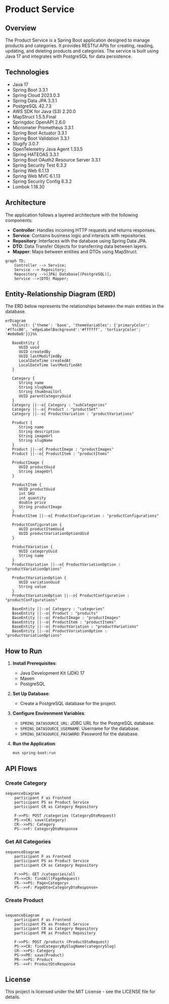# Product Service

## Overview
The Product Service is a Spring Boot application designed to manage products and categories. It provides RESTful APIs for creating, reading, updating, and deleting products and categories. The service is built using Java 17 and integrates with PostgreSQL for data persistence.

## Technologies
- Java 17
- Spring Boot 3.3.1
- Spring Cloud 2023.0.3
- Spring Data JPA 3.3.1
- PostgreSQL 42.7.3
- AWS SDK for Java (S3) 2.20.0
- MapStruct 1.5.5.Final
- Springdoc OpenAPI 2.6.0
- Micrometer Prometheus 3.3.1
- Spring Boot Actuator 3.3.1
- Spring Boot Validation 3.3.1
- Slugify 3.0.7
- OpenTelemetry Java Agent 1.33.5
- Spring HATEOAS 3.3.1
- Spring Boot OAuth2 Resource Server 3.3.1
- Spring Security Test 6.3.2
- Spring Web 6.1.13
- Spring Web MVC 6.1.13
- Spring Security Config 6.3.2
- Lombok 1.18.30

## Architecture
The application follows a layered architecture with the following components:
- **Controller**: Handles incoming HTTP requests and returns responses.
- **Service**: Contains business logic and interacts with repositories.
- **Repository**: Interfaces with the database using Spring Data JPA.
- **DTO**: Data Transfer Objects for transferring data between layers.
- **Mapper**: Maps between entities and DTOs using MapStruct.

```mermaid
graph TD;
    Controller --> Service;
    Service --> Repository;
    Repository -->|JPA| Database[(PostgreSQL)];
    Service -->|DTO| Mapper;
```

## Entity-Relationship Diagram (ERD)
The ERD below represents the relationships between the main entities in the database.

```mermaid
erDiagram
   %%{init: {'theme': 'base', 'themeVariables': {'primaryColor': '#ffcc00', 'edgeLabelBackground':'#ffffff', 'tertiaryColor': '#e0e0e0'}}}%%
    
   BaseEntity {
      UUID uuid
      UUID createdBy
      UUID lastModifiedBy
      LocalDateTime createdAt
      LocalDateTime lastModifiedAt
   }

   Category {
      String name
      String slugName
      String thumbnailUrl
      UUID parentCategoryUuid
   }
   Category ||--o{ Category : "subCategories"
   Category ||--o{ Product : "productSet"
   Category ||--o{ ProductVariation : "productVariations"

   Product {
      String name
      String description
      String imageUrl
      String slugName
   }
   Product ||--o{ ProductImage : "productImages"
   Product ||--o{ ProductItem : "productItems"

   ProductImage {
      UUID productUuid
      String imageUrl
   }

   ProductItem {
      UUID productUuid
      int SKU
      int quantity
      double price
      String productImage
   }
   ProductItem ||--o{ ProductConfiguration : "productConfigurations"

   ProductConfiguration {
      UUID productItemUuid
      UUID productVariationOptionUUid
   }

   ProductVariation {
      UUID categoryUuid
      String name
   }
   ProductVariation ||--o{ ProductVariationOption : "productVariationOptions"

   ProductVariationOption {
      UUID variationUuid
      String value
   }
   ProductVariationOption ||--o{ ProductConfiguration : "productConfigurations"

   BaseEntity ||--o{ Category : "categories"
   BaseEntity ||--o{ Product : "products"
   BaseEntity ||--o{ ProductImage : "productImages"
   BaseEntity ||--o{ ProductItem : "productItems"
   BaseEntity ||--o{ ProductVariation : "productVariations"
   BaseEntity ||--o{ ProductVariationOption : "productVariationOptions"

```

## How to Run
1. **Install Prerequisites**:
   - Java Development Kit (JDK) 17
   - Maven
   - PostgreSQL

2. **Set Up Database**:
   - Create a PostgreSQL database for the project.

3. **Configure Environment Variables**:
   - `SPRING_DATASOURCE_URL`: JDBC URL for the PostgreSQL database.
   - `SPRING_DATASOURCE_USERNAME`: Username for the database.
   - `SPRING_DATASOURCE_PASSWORD`: Password for the database.

4. **Run the Application**:
   ```shell
   mvn spring-boot:run
   ```

## API Flows
### Create Category
```mermaid
sequenceDiagram
    participant F as Frontend
    participant PS as Product Service
    participant CR as Category Repository

    F->>PS: POST /categories (CategoryDtoRequest)
    PS->>CR: save(Category)
    CR-->>PS: Category
    PS-->>F: CategoryDtoResponse
```

### Get All Categories
```mermaid
sequenceDiagram
    participant F as Frontend
    participant PS as Product Service
    participant CR as Category Repository

    F->>PS: GET /categories/all
    PS->>CR: findAll(PageRequest)
    CR-->>PS: Page<Category>
    PS-->>F: PageDto<CategoryDtoResponse>
```

### Create Product
```mermaid

sequenceDiagram
    participant F as Frontend
    participant PS as Product Service
    participant CR as Category Repository
    participant PR as Product Repository

    F->>PS: POST /products (ProductDtoRequest)
    PS->>CR: findCategoryBySlugName(categorySlug)
    CR-->>PS: Category
    PS->>PR: save(Product)
    PR-->>PS: Product
    PS-->>F: ProductDtoResponse
```

## License
This project is licensed under the MIT License - see the LICENSE file for details.
